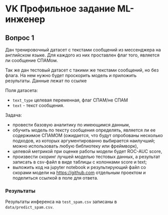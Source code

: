 # VK Профильное задание ML-инженер

## Вопрос 1

Дан тренировочный датасет с текстами сообщений из мессенджера на английском языке.
Для каждого из них проставлен флаг того, является ли сообщение СПАМом.

Так же дан тестовый датасет с такими же текстами сообщений, но без флага.
На нем нужно будет проскорить модель и приложить результаты. Данные лежат по ссылке

Поля датасета:

- `text_type` целевая переменная, флаг СПАМ/не СПАМ
- `text` - текст сообщения.

Задача:

- провести базовую аналитику по имеющимся данным,
- обучить модель по тексту сообщения определять, является ли ее содержимое СПАМОМ (ожидается, что будут опробованы несколько подходов, из которых аргументированно выбирается наилучший; можно использовать любую библиотеку или фреймворк),
- целевой метрикой при оценке работы модели будет ROC-AUC score,
- произвести скоринг лучшей моделью тестовых данных, а результат записать в csv-файл в виде таблицы с колонками score и text;
- выложить код на jupyter notebook и результирующий файл со скорами модели на <https://github.com> отдельным проектом и поделиться ссылкой в поле для ответа.

### Результаты

Результаты инференса на `test_spam.csv` записаны в `data/predict_spam.csv`.
